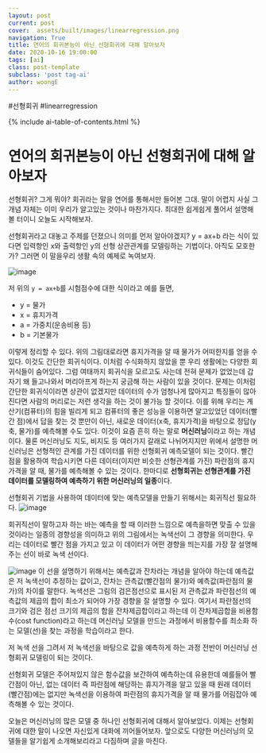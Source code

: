 ```yaml
---
layout: post
current: post
cover:  assets/built/images/linearregression.png
navigation: True
title: 연어의 회귀본능이 아닌 선형회귀에 대해 알아보자
date: 2020-10-16 19:00:00
tags: [ai]
class: post-template
subclass: 'post tag-ai'
author: woongE
---
```

#선형회귀 #linearregression


{% include ai-table-of-contents.html %}

# 연어의 회귀본능이 아닌 선형회귀에 대해 알아보자

선형회귀? 그게 뭐야? 회귀라는 말을 연어를 통해서만 들어본 그대.
말이 어렵지 사실 그 개념 자체는 이미 우리가 알고있는 것이나 마찬가지다. 최대한 쉽게쉽게 풀어서 설명해볼 터이니
오늘도 시작해보자.

선형회귀라고 대놓고 주제를 던졌으니 의미를 먼저 알아야겠지?
y = ax+b 라는 식이 있다면 입력항인 x와 출력항인 y의 선형 상관관계를 모델링하는 기법이다. 
아직도 모호한가? 그러면 이 말을우리 생활 속의 예제로 녹여보자.

![image](https://user-images.githubusercontent.com/70134676/96222124-a1f41000-0fc6-11eb-8d00-94644528b877.png)


저 위의 `y = ax+b`를 시험점수에 대한 식이라고 예를 들면,
- y = 물가
- x = 휴지가격
- a = 가중치(운송비용 등)
- b = 기본물가

이렇게 정리할 수 있다.
위의 그림대로라면 휴지가격을 알 때 물가가 어떠한지를 얻을 수 있다.
이것도 간단한 회귀식이다. 이처럼 수식화하지 않았을 뿐 우리 생활에는 다양한 회귀식들이 숨어있다.
그럼 여태까지 회귀식을 모르고도 사는데 전혀 문제가 없었는데 갑자기 왜 들고나와서 머리아프게 하는지 궁금해 하는 사람이 있을 것이다.
문제는 이처럼 간단한 회귀식이라면 상관이 없겠지만 데이터의 수가 엄청나게 많아지고 특징들이 많아진다면 사람의 머리로는 저런 생각을 하는 것이 불가능 할 것이다. 이를 위해 우리는 계산기(컴퓨터)의 힘을 빌리게 되고 컴퓨터의 좋은 성능을 이용하면 알고있었던 데이터(빨간 점)에서 답을 찾는 것 뿐만이 아닌, 새로운 데이터(x축, 휴지가격)을 바탕으로 정답(y축, 물가)를 예측해볼 수도 있다.
이것이 요즘 흔히 하는 말로 **머신러닝**이라고 하는 개념이다.
물론 머신러닝도 지도, 비지도 등 여러가지 갈래로 나뉘어지지만 위에서 설명한 머신러닝은 선형적인 관계를 가진 데이터를 위한 선형회귀 예측모델이 되는 것이다. 빨간점을 활용하여 학습시키면 다른 데이터(이지만 비슷한 선형관계를 가진) 파란점의 휴지가격을 알 때, 물가를 예측해볼 수 있는 것이다. 
한마디로 **선형회귀는 선형관계를 가진 데이터를 모델링하여 예측하기 위한 머신러닝의 일종**이다.

선형회귀 기법을 사용하여 데이터에 맞는 예측모델을 만들기 위해서는 회귀직선 필요하다.
![image](https://user-images.githubusercontent.com/70134676/96222090-97397b00-0fc6-11eb-8bdf-47ef8c0e2a32.png)

회귀직선이 말하고자 하는 바는 예측을 할 때 이러한 느낌으로 예측을하면 맞출 수 있을것이라는 일종의 경향성을 의미하고 위의 그림에서는 녹색선이 그 경향을 의미한다.  우리는 데이터로 빨간 점을 가지고 있고 이 데이터가 어떤 경향을 띄는지를 가장 잘 설명해주는 선이 바로 녹색 선이다. 

![image](https://user-images.githubusercontent.com/70134676/96223864-9524eb80-0fc9-11eb-8a0c-ffbd1840ad96.png)
이 선을 설명하기 위해서는 예측값과 잔차라는 개념을 알아야 하는데 예측값은 저 녹색선이 추정하는 값이고, 잔차는 관측값(빨간점의 물가)와 예측값(파란점의 물가)의 차이를 말한다.
녹색선은 그림의 검은점선으로 표시된 저 관측값과 파란점선의 예측값의 제곱의 합이 최소가 되어야 가장 경향을 잘 설명할 수 있다.
여기서 파란점선의 크기와 검은 점선 크기의 제곱의 합을 잔차제곱합이라고 하는데 이 잔차제곱합을 비용함수(cost function)라고 하는데 머신러닝 모델을 만드는 과정에서 비용함수를 최소화 하는 모델(선)을 찾는 과정을 학습이라고 한다.

저 녹색 선을 그려서 저 녹색선을 바탕으로 값을 예측하게 하는 과정 전반이 머신러닝 선형회귀 모델링이 되는 것이다.

선형회귀 모델은 주어져있지 않은 함수값을 보간하여 예측하는데 유용한데 예를들어 빨간점이 아닌, 없는 데이터 즉 파란점에 해당하는 휴지가격을 알고 있을 때 원래 데이터(빨간점)에는 없지만 녹색선을 이용하여 파란점의 휴지가격을 알 때  물가를 어림잡아 예측해볼 수 있는 것이다.

오늘은 머신러닝의 많은 모델 중 하나인 선형회귀에 대해서 알아보았다. 이제는 선형회귀에 대한 말이 나오면 자신있게 대화에 끼어들어보자.
앞으로도 다양한 머신러닝의 모델들을 알기쉽게 소개해보리라고 다짐하며 글을 마친다.



